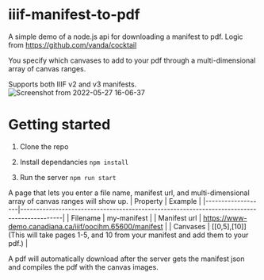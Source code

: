 # iiif-manifest-to-pdf
A simple demo of a node.js api for downloading a manifest to pdf. Logic from https://github.com/vanda/cocktail

You specify which canvases to add to your pdf through a multi-dimensional array of canvas ranges.

Supports both IIIF v2 and v3 manifests.
![Screenshot from 2022-05-27 16-06-37](https://user-images.githubusercontent.com/10541019/170782970-f18262dc-2e9d-40b6-8759-99ba4fd704ab.png)



# Getting started

1. Clone the repo

2. Install dependancies
`npm install`

3. Run the server
`npm run start`

A page that lets you enter a file name, manifest url, and multi-dimensional array of canvas ranges will show up.
| Property | Example |
|-------------------|-------------------------------------------------------------------------------------------|
| Filename | my-manifest |
| Manifest url | https://www-demo.canadiana.ca/iiif/oocihm.65600/manifest |
| Canvases | [[0,5],[10]] (This will take pages 1-5, and 10 from your manifest and add them to your pdf.) |

A pdf will automatically download after the server gets the manifest json and compiles the pdf with the canvas images.

